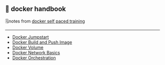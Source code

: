 🐳 docker handbook
---

🗒notes from [docker self paced training](https://training.docker.com/self-paced-training)

---

- [Docker Jumpstart](notes/docker-jumpstart.md)
- [Docker Build and Push Image](notes/docker-images.md)
- [Docker Volume](notes/docker-volume.md)
- [Docker Network Basics](notes/docker-network.md)
- [Docker Orchestration](notes/docker-orchestration.md)